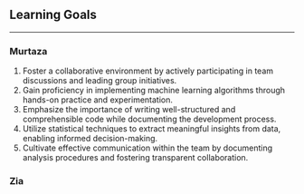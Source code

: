 
## Learning Goals
----

### Murtaza
1. Foster a collaborative environment by actively participating in team discussions and leading group initiatives.
2. Gain proficiency in implementing machine learning algorithms through hands-on practice and experimentation.
3. Emphasize the importance of writing well-structured and comprehensible code while documenting the development process.
4. Utilize statistical techniques to extract meaningful insights from data, enabling informed decision-making.
5. Cultivate effective communication within the team by documenting analysis procedures and fostering transparent collaboration.

### Zia

